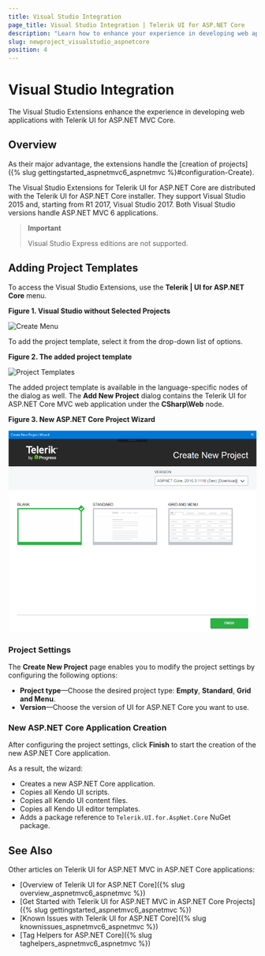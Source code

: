 ```yaml
---
title: Visual Studio Integration
page_title: Visual Studio Integration | Telerik UI for ASP.NET Core
description: "Learn how to enhance your experience in developing web applications with ASP.NET Core."
slug: newproject_visualstudio_aspnetcore
position: 4
---
```


# Visual Studio Integration

The Visual Studio Extensions enhance the experience in developing web applications with Telerik UI for ASP.NET MVC Core.

## Overview 

As their major advantage, the extensions handle the [creation of projects]({% slug gettingstarted_aspnetmvc6_aspnetmvc %}#configuration-Create).

The Visual Studio Extensions for Telerik UI for ASP.NET Core are distributed with the Telerik UI for ASP.NET Core installer. They support Visual Studio 2015 and, starting from R1 2017, Visual Studio 2017. Both Visual Studio versions handle ASP.NET MVC 6 applications.

> **Important**
>
> Visual Studio Express editions are not supported.

## Adding Project Templates

To access the Visual Studio Extensions, use the **Telerik | UI for ASP.NET Core** menu.

**Figure 1. Visual Studio without Selected Projects**

![Create Menu](images/vs-integration/create-project-core.png)

To add the project template, select it from the drop-down list of options.  

**Figure 2. The added project template**

![Project Templates](images/vs-integration/project-template-core.png)

The added project template is available in the language-specific nodes of the dialog as well. The **Add New Project** dialog contains the Telerik UI for ASP.NET Core MVC web application under the **CSharp\Web** node.

**Figure 3. New ASP.NET Core Project Wizard**

![New Project Wizard](images/vs-integration/new-project-wizard-core.png)

### Project Settings
The **Create New Project** page enables you to modify the project settings by configuring the following options:

* **Project type**&mdash;Choose the desired project type: **Empty**, **Standard**, **Grid and Menu**.
* **Version**&mdash;Choose the version of UI for ASP.NET Core you want to use.

### New ASP.NET Core Application Creation

After configuring the project settings, click **Finish** to start the creation of the new ASP.NET Core application.

As a result, the wizard:  
* Creates a new ASP.NET Core application.
* Copies all Kendo UI scripts.
* Copies all Kendo UI content files.
* Copies all Kendo UI editor templates.
* Adds a package reference to `Telerik.UI.for.AspNet.Core` NuGet package.

## See Also

Other articles on Telerik UI for ASP.NET MVC in ASP.NET Core applications:

* [Overview of Telerik UI for ASP.NET Core]({% slug overview_aspnetmvc6_aspnetmvc %})
* [Get Started with Telerik UI for ASP.NET MVC in ASP.NET Core Projects]({% slug gettingstarted_aspnetmvc6_aspnetmvc %})
* [Known Issues with Telerik UI for ASP.NET Core]({% slug knownissues_aspnetmvc6_aspnetmvc %})
* [Tag Helpers for ASP.NET Core]({% slug taghelpers_aspnetmvc6_aspnetmvc %})
